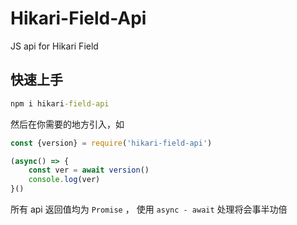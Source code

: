 # Hikari-Field-Api

 JS api for Hikari Field



## 快速上手

```cmd
npm i hikari-field-api
```

然后在你需要的地方引入，如

```js
const {version} = require('hikari-field-api')

(async() => {
    const ver = await version()
    console.log(ver)
}()
```

所有 api 返回值均为  `Promise` ， 使用  ` async - await `  处理将会事半功倍
